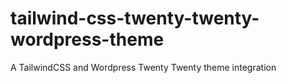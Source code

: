 # tailwind-css-twenty-twenty-wordpress-theme
A TailwindCSS and Wordpress Twenty Twenty theme integration
